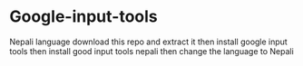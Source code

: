 # Google-input-tools
Nepali language 
download this repo and extract it
then install google input tools 
then install good input tools nepali 
then change the language to Nepali 
